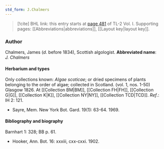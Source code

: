 ```yaml
---
std_form: J.Chalmers
---
```


> [!cite] BHL link: this entry starts at [page 481](https://www.biodiversitylibrary.org/page/33120612) of TL-2 Vol. I.
> Supporting pages: [[Abbreviations|abbreviations]], [[Layout key|layout key]].

### Author

Chalmers, James (*d*. before 1834), Scottish algologist. 
**Abbreviated name**: *J. Chalmers*

#### Herbarium and types

Only collections known: *Algae scoticae*; or dried specimens of plants belonging to the order of algae; collected in Scotland. (vol. 1, nos. 1-50) Glasgow 1826. At [[Collection BM|BM]], [[Collection FH|FH]], [[Collection G|G]], [[Collection K|K]], [[Collection NY|NY]], [[Collection TCD|TCD]].
*Ref*.: IH 2: 121.
- Sayre, Mem. New York Bot. Gard. 19(1): 63-64. 1969.

#### Bibliography and biography

Barnhart 1: 328; BB p. 61.
- Hooker, Ann. Bot. 16: xxxiii, cxx-cxxi. 1902.

